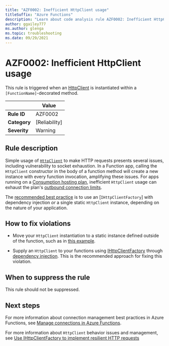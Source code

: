 ```yaml
---
title: "AZF0002: Inefficient HttpClient usage"
titleSuffix: "Azure Functions"
description: "Learn about code analysis rule AZF0002: Inefficient HttpClient usage"
author: ggailey777
ms.author: glenga
ms.topic: troubleshooting
ms.date: 09/29/2021
---
```


# AZF0002: Inefficient HttpClient usage

This rule is triggered when an [HttpClient](/dotnet/api/system.net.http.httpclient?view=netcore-3.1&preserve-view=true) is instantiated within a `[FunctionName]`-decorated method.

| | Value |
|-|-|
| **Rule ID** |AZF0002|
| **Category** |[Reliability]|
| **Severity** |Warning|

## Rule description

Simple usage of [`HttpClient`](/dotnet/api/system.net.http.httpclient?view=netcore-3.1&preserve-view=true) to make HTTP requests presents several issues, including vulnerability to socket exhaustion. In a Function app, calling the `HttpClient` constructor in the body of a function method will create a new instance with every function invocation, amplifying these issues. For apps running on a [Consumption hosting plan](../../consumption-plan.md), inefficient `HttpClient` usage can exhaust the plan's [outbound connection limits](../../../azure-resource-manager/management/azure-subscription-service-limits.md#azure-functions-limits).

The [recommended best practice](/dotnet/architecture/microservices/implement-resilient-applications/use-httpclientfactory-to-implement-resilient-http-requests) is to use an [`IHttpClientFactory`] with dependency injection _or_ a single static `HttpClient` instance, depending on the nature of your application.

## How to fix violations

+ Move your `HttpClient` instantiation to a static instance defined outside of the function, such as in [this example](../../manage-connections.md?tabs=csharp#http-requests).

+ Supply an `HttpClient` to your functions using [IHttpClientFactory](/dotnet/api/system.net.http.ihttpclientfactory?view=dotnet-plat-ext-5.0&preserve-view=true) through [dependency injection](../../functions-dotnet-dependency-injection.md). This is the recommended approach for fixing this violation.

## When to suppress the rule

This rule should not be suppressed.

## Next steps

For more information about connection management best practices in Azure Functions, see [Manage connections in Azure Functions](../../manage-connections.md).

For more information about `HttpClient` behavior issues and management, see [Use IHttpClientFactory to implement resilient HTTP requests](/dotnet/architecture/microservices/implement-resilient-applications/use-httpclientfactory-to-implement-resilient-http-requests)